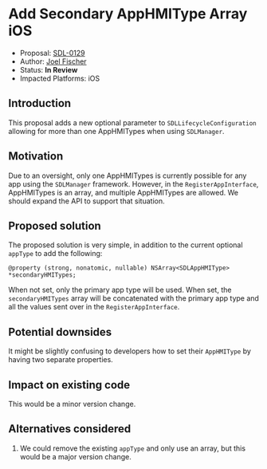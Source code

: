 # Add Secondary AppHMIType Array iOS

* Proposal: [SDL-0129](0129-ios-secondary-apptypes.md)
* Author: [Joel Fischer](https://github.com/joeljfischer)
* Status: **In Review**
* Impacted Platforms: iOS

## Introduction

This proposal adds a new optional parameter to `SDLLifecycleConfiguration` allowing for more than one AppHMITypes when using `SDLManager`.

## Motivation

Due to an oversight, only one AppHMITypes is currently possible for any app using the `SDLManager` framework. However, in the `RegisterAppInterface`, AppHMITypes is an array, and multiple AppHMITypes are allowed. We should expand the API to support that situation.

## Proposed solution

The proposed solution is very simple, in addition to the current optional `appType` to add the following:

```objc
@property (strong, nonatomic, nullable) NSArray<SDLAppHMIType> *secondaryHMITypes;
```

When not set, only the primary app type will be used. When set, the `secondaryHMITypes` array will be concatenated with the primary app type and all the values sent over in the `RegisterAppInterface`.

## Potential downsides

It might be slightly confusing to developers how to set their `AppHMIType` by having two separate properties.

## Impact on existing code

This would be a minor version change.

## Alternatives considered

1. We could remove the existing `appType` and only use an array, but this would be a major version change.
